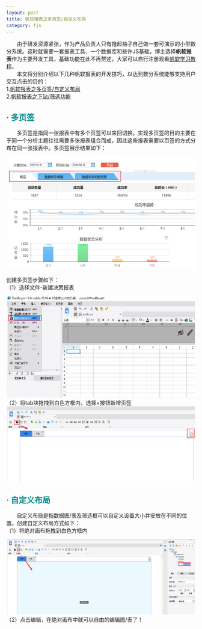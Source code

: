 ```yaml
---
layout: post
title: 帆软报表之多页签/自定义布局 
category: fjs
---
```

&emsp;&emsp;由于研发资源紧张，作为产品负责人只有撸起袖子自己做一套可演示的小型数分系统。这时就需要一套报表工具、一个数据库和些许JS基础，博主选择**帆软报表**作为主要开发工具，基础功能在此不再赘述，大家可以自行注册观看[帆软学习教程](http://home.fanruan.com/act/finereport.php)。                  
&emsp;&emsp;本文将分别介绍以下几种帆软报表的开发技巧，以达到数分系统能够支持用户交互点击的目的：         
1.[帆软报表之多页签/自定义布局](https://carrylaw.github.io/fjs/2018/06/22/js08/)           
2.[帆软报表之下钻/筛选功能](https://carrylaw.github.io/fjs/2018/06/22/js09/)                

## **<span style="color:#008B8B;">· 多页签</span>**  
&emsp;&emsp;多页签是指同一张报表中有多个页签可以来回切换。实现多页签的目的主要在于同一个分析主题往往需要多张报表组合而成，因此这些报表需要以页签的方式分布在同一张报表中。多页签展示结果如下：

<div align="center">
<img width="500" height="300" src="https://raw.githubusercontent.com/carrylaw/IMG/master/img_js/js23.png" /> 
</div> 

创建多页签步骤如下：   
（1）选择文件-新建决策报表
<div align="center">
<img width="500" height="270" src="https://raw.githubusercontent.com/carrylaw/IMG/master/img_js/js24.png" /> 
</div>
（2）将tab块拖拽到白色方框内，选择+按钮新增页签
<div align="center">
<img width="500" height="200" src="https://raw.githubusercontent.com/carrylaw/IMG/master/img_js/js25.png" /> 
</div>

## **<span style="color:#008B8B;">· 自定义布局</span>**
&emsp;&emsp;自定义布局是指数据图/表及筛选框可以自定义设置大小并安放在不同的位置。创建自定义布局方式如下：   
（1）将绝对画布拖拽到白色方框内
<div align="center">
<img width="500" height="200" src="https://raw.githubusercontent.com/carrylaw/IMG/master/img_js/js26.png" /> 
</div>
（2）点击编辑，在绝对画布中就可以自由的编辑图/表了！